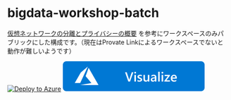 # bigdata-workshop-batch
[仮想ネットワークの分離とプライバシーの概要](https://docs.microsoft.com/ja-jp/azure/machine-learning/how-to-network-security-overview)
を参考にワークスペースのみパブリックにした構成です。（現在はProvate Linkによるワークスペースでないと動作が難しいようです）

[![Deploy to Azure](https://aka.ms/deploytoazurebutton)](https://portal.azure.com/#create/Microsoft.Template/uri/https%3A%2F%2Fraw.githubusercontent.com%2Fryoma-nagata%2Faml-pub-vnet%2Fmaster%2Fazuredeploy.json)
[![Visualize](https://raw.githubusercontent.com/Azure/azure-quickstart-templates/master/1-CONTRIBUTION-GUIDE/images/visualizebutton.svg?sanitize=true)](http://armviz.io/#/?load=https%3A%2F%2Fraw.githubusercontent.com%2Fryoma-nagata%2Fbaml-pub-vnet%2Fmaster%2Fazuredeploy.json)